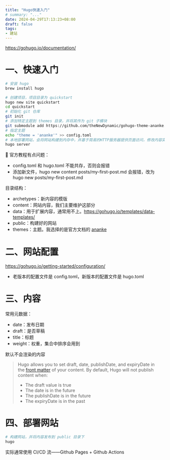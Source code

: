 ```yaml
---
title: "Hugo快速入门"
# summary: "..."
date: 2024-04-29T17:13:23+08:00
draft: false
tags:
- 建站
---
```


https://gohugo.io/documentation/

# 一、快速入门

```bash
# 安装 hugo
brew install hugo

# 创建项目，项目目录为 quickstart
hugo new site quickstart
cd quickstart
# 初始化 git 仓库
git init
# 添加特定主题到 themes 目录，并将其作为 git 子模块
git submodule add https://github.com/theNewDynamic/gohugo-theme-ananke.git themes/ananke
# 指定主题
echo "theme = 'ananke'" >> config.toml
# 本地部署网站，会将网站构建到内存中，并基于简易的HTTP服务器提供页面访问，修改内容实时生效
hugo server
```

<aside>
📌 官方教程有点问题：

- config.toml 和 hugo.toml 不能共存，否则会报错
- 添加新文件，hugo new content posts/my-first-post.md 会报错，改为 hugo new posts/my-first-post.md
</aside>

目录结构：

- archetypes：新内容的模版
- content：网站内容，我们主要维护这部分
- data：用于扩展内容，通常用不上。https://gohugo.io/templates/data-templates/
- public：构建好的网站
- themes：主题。我选择的是官方文档的 [ananke](https://github.com/theNewDynamic/gohugo-theme-ananke#readme)

# 二、网站配置

https://gohugo.io/getting-started/configuration/

- 老版本的配置文件是 config.toml，新版本的配置文件是 hugo.toml

# 三、内容

常用元数据：

- date：发布日期
- draft：是否草稿
- title：标题
- weight：权重，集合中排序会用到

默认不会渲染的内容

> Hugo allows you to set draft, date, publishDate, and expiryDate in the [front matter](https://gohugo.io/content-management/front-matter/) of your content. By default, Hugo will not publish content when:
> 
> - The draft value is true
> - The date is in the future
> - The publishDate is in the future
> - The expiryDate is in the past

# 四、部署网站

```bash
# 构建网站，并将内容发布到 public 目录下
hugo
```

实际通常使用 CI/CD 流——Github Pages + Github Actions


